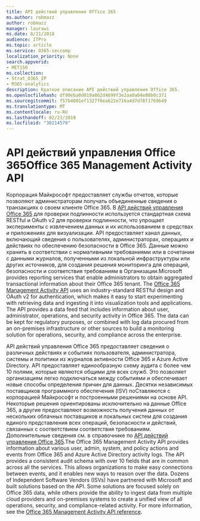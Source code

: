 ```yaml
---
title: API действий управления Office 365
ms.author: robmazz
author: robmazz
manager: laurawi
ms.date: 8/21/2018
audience: ITPro
ms.topic: article
ms.service: O365-seccomp
localization_priority: None
search.appverid:
- MET150
ms.collection:
- Strat_O365_IP
- M365-analytics
description: Краткое описание API действий управления Office 365.
ms.openlocfilehash: df90eba0d019a862d4699f3e2aa0a04e88b0c371
ms.sourcegitcommit: f57b4001ef1327f0ea622e716a4d7d78f1769b49
ms.translationtype: MT
ms.contentlocale: ru-RU
ms.lasthandoff: 02/23/2019
ms.locfileid: "30214579"
---
```

# <a name="office-365-management-activity-api"></a><span data-ttu-id="09e7a-103">API действий управления Office 365</span><span class="sxs-lookup"><span data-stu-id="09e7a-103">Office 365 Management Activity API</span></span>
<span data-ttu-id="09e7a-p101">Корпорация Майкрософт предоставляет службы отчетов, которые позволяют администраторам получать объединенные сведения о транзакциях о своем клиенте Office 365. В [API действий управления Office 365](https://docs.microsoft.com/office/office-365-management-api/office-365-management-apis-overview) для проверки подлинности используется стандартная схема RESTful и OAuth v2 для проверки подлинности, что упрощает эксперименты с извлечением данных и их использованием в средствах и приложениях для визуализации. API предоставляет канал данных, включающий сведения о пользователях, администраторах, операциях и действиях по обеспечению безопасности в Office 365. Данные можно хранить в соответствии с нормативными требованиями или в сочетании с данными журналов, полученными из локальной инфраструктуры или других источников, для создания решения мониторинга для операций, безопасности и соответствия требованиям в Организации.</span><span class="sxs-lookup"><span data-stu-id="09e7a-p101">Microsoft provides reporting services that enable administrators to obtain aggregated transactional information about their Office 365 tenant. The [Office 365 Management Activity API](https://docs.microsoft.com/office/office-365-management-api/office-365-management-apis-overview) uses an industry-standard RESTful design and OAuth v2 for authentication, which makes it easy to start experimenting with retrieving data and ingesting it into visualization tools and applications. The API provides a data feed that includes information about user, administrator, operations, and security activity in Office 365. The data can be kept for regulatory purposes, or combined with log data procured from an on-premises infrastructure or other sources to build a monitoring solution for operations, security, and compliance across the enterprise.</span></span>

<span data-ttu-id="09e7a-p102">API действий управления Office 365 предоставляет сведения о различных действиях и событиях пользователя, администратора, системы и политики из журналов активности Office 365 и Azure Active Directory. API предоставляет единообразную схему аудита с более чем 10 полями, которые являются общими для всех служб. Это позволяет организациям легко подключаться между событиями и обеспечивает новые способы определения причин для данных. Десятки независимых поставщиков программного обеспечения (ISV) поСтавляются с корпорацией Майкрософт и построенными решениями на основе API. Некоторые решения ориентированы исключительно на данные Office 365, а другие предоставляют возможность получения данных от нескольких облачных поставщиков и локальных систем для создания единого представления всех операций, безопасности и действий, связанных с соответствием соответствия требованиям. Дополнительные сведения см. в справочнике по [API действий управления Office 365](https://docs.microsoft.com/office/office-365-management-api/office-365-management-activity-api-reference).</span><span class="sxs-lookup"><span data-stu-id="09e7a-p102">The Office 365 Management Activity API provides information about various user, admin, system, and policy actions and events from Office 365 and Azure Active Directory activity logs. The API provides a consistent audit schema with over 10 fields that are in common across all the services. This allows organizations to make easy connections between events, and it enables new ways to reason over the data. Dozens of Independent Software Vendors (ISVs) have partnered with Microsoft and built solutions based on the API. Some solutions are focused solely on Office 365 data, while others provide the ability to ingest data from multiple cloud providers and on-premises systems to create a unified view of all operations, security, and compliance-related activity. For more information, see the [Office 365 Management Activity API reference](https://docs.microsoft.com/office/office-365-management-api/office-365-management-activity-api-reference).</span></span>
